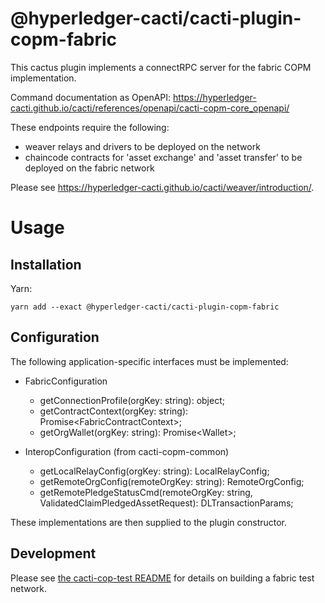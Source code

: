 # @hyperledger-cacti/cacti-plugin-copm-fabric

This cactus plugin implements a connectRPC server for the fabric COPM implementation.

Command documentation as OpenAPI:
https://hyperledger-cacti.github.io/cacti/references/openapi/cacti-copm-core_openapi/

These endpoints require the following:

- weaver relays and drivers to be deployed on the network
- chaincode contracts for 'asset exchange' and 'asset transfer' to be deployed on the fabric network
  
Please see https://hyperledger-cacti.github.io/cacti/weaver/introduction/.


# Usage

## Installation

Yarn: 

    yarn add --exact @hyperledger-cacti/cacti-plugin-copm-fabric


## Configuration

The following application-specific interfaces must be implemented:

-  FabricConfiguration
   -    getConnectionProfile(orgKey: string): object;
   -    getContractContext(orgKey: string): Promise\<FabricContractContext\>;
   -    getOrgWallet(orgKey: string): Promise\<Wallet\>;

-  InteropConfiguration (from cacti-copm-common)
   -    getLocalRelayConfig(orgKey: string): LocalRelayConfig;
   -    getRemoteOrgConfig(remoteOrgKey: string): RemoteOrgConfig;
   -    getRemotePledgeStatusCmd(remoteOrgKey: string, ValidatedClaimPledgedAssetRequest): DLTransactionParams;


  These implementations are then supplied to the plugin constructor. 

## Development

Please see [the cacti-cop-test README](./../cacti-copm-test/README.md) for details on building a 
fabric test network.

  
  
